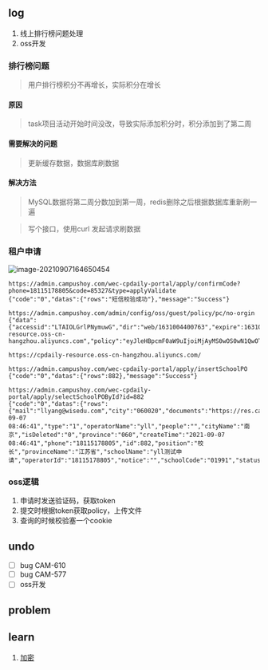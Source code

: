 ## log

1. 线上排行榜问题处理
2. oss开发

### 排行榜问题

> 用户排行榜积分不再增长，实际积分在增长

#### 原因

> task项目活动开始时间没改，导致实际添加积分时，积分添加到了第二周

#### 需要解决的问题

> 更新缓存数据，数据库刷数据

#### 解决方法

> MySQL数据将第二周分数加到第一周，redis删除之后根据数据库重新刷一遍

> 写个接口，使用curl 发起请求刷数据



### 租户申请

![image-20210907164650454](https://gitee.com/yonglone/PicHub/raw/master/image-20210907164650454.png)



```shell
https://admin.campushoy.com/wec-cpdaily-portal/apply/confirmCode?phone=18115178805&code=85327&type=applyValidate
{"code":"0","datas":{"rows":"短信校验成功"},"message":"Success"}

https://admin.campushoy.com/admin/config/oss/guest/policy/pc/no-orgin
{"data":{"accessid":"LTAIOLGrlPNymuwG","dir":"web/1631004400763","expire":1631005600,"host":"https://cpdaily-resource.oss-cn-hangzhou.aliyuncs.com","policy":"eyJleHBpcmF0aW9uIjoiMjAyMS0wOS0wN1QwOTowNjo0MC43NjVaIiwiY29uZGl0aW9ucyI6W1siY29udGVudC1sZW5ndGgtcmFuZ2UiLDAsMTYxMDYxMjczNl0sWyJzdGFydHMtd2l0aCIsIiRrZXkiLCJ3ZWIvMTYzMTAwNDQwMDc2MyJdXX0=","signature":"Ss4mcMxOtrIe/00PJsW9EccoRb0="},"errCode":0,"errMsg":"success"}

https://cpdaily-resource.oss-cn-hangzhou.aliyuncs.com/

https://admin.campushoy.com/wec-cpdaily-portal/apply/insertSchoolPO
{"code":"0","datas":{"rows":882},"message":"Success"}

https://admin.campushoy.com/wec-cpdaily-portal/apply/selectSchoolPOById?id=882
{"code":"0","datas":{"rows":{"mail":"llyang@wisedu.com","city":"060020","documents":"https://res.campushoy.com/web/1631004400763/ApplyEnter/ApplyMaterial/2021/BP4AhndXKk_x96_x96_x3440_x.png","proposer":"yll","remark":"","updateTime":"2021-09-07 08:46:41","type":"1","operatorName":"yll","people":"","cityName":"南京","isDeleted":"0","province":"060","createTime":"2021-09-07 08:46:41","phone":"18115178805","id":882,"position":"校长","provinceName":"江苏省","schoolName":"yll测试申请","operatorId":"18115178805","notice":"","schoolCode":"01991","status":"0"}},"message":"Success"}
```



### oss逻辑

1. 申请时发送验证码，获取token
2. 提交时根据token获取policy，上传文件
3. 查询的时候校验塞一个cookie

## undo

- [ ] bug CAM-610
- [ ] bug CAM-577
- [ ] oss开发

## problem



## learn

1. [加密](https://blog.csdn.net/theUncle/article/details/100156976)





